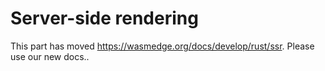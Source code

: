 # Server-side rendering

This part has moved <https://wasmedge.org/docs/develop/rust/ssr>. Please use our new docs..

